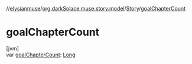 //[elysianmuse](../../../index.md)/[org.darkSolace.muse.story.model](../index.md)/[Story](index.md)/[goalChapterCount](goal-chapter-count.md)

# goalChapterCount

[jvm]\
var [goalChapterCount](goal-chapter-count.md): [Long](https://kotlinlang.org/api/latest/jvm/stdlib/kotlin/-long/index.html)
